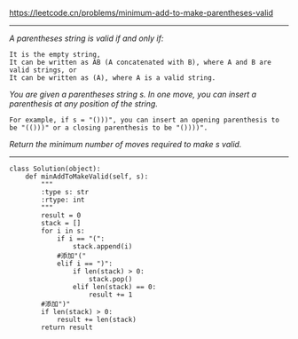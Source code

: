 https://leetcode.cn/problems/minimum-add-to-make-parentheses-valid
***
*A parentheses string is valid if and only if:*
```
It is the empty string,
It can be written as AB (A concatenated with B), where A and B are valid strings, or
It can be written as (A), where A is a valid string.
```
*You are given a parentheses string s. In one move, you can insert a parenthesis at any position of the string.*
```
For example, if s = "()))", you can insert an opening parenthesis to be "(()))" or a closing parenthesis to be "())))".
```
*Return the minimum number of moves required to make s valid.*
***
```
class Solution(object):
    def minAddToMakeValid(self, s):
        """
        :type s: str
        :rtype: int
        """
        result = 0
        stack = []
        for i in s:
            if i == "(":
                stack.append(i)
            #添加"("
            elif i == ")":
                if len(stack) > 0:
                    stack.pop()
                elif len(stack) == 0:
                    result += 1
        #添加")"
        if len(stack) > 0:
            result += len(stack)
        return result

